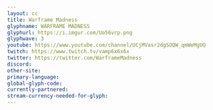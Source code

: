 ```yaml
---
layout: cc
title: Warframe Madness
glyphname: WARFRAME MADNESS
glyphurl: https://i.imgur.com/Uo56vrp.png
glyphwave: 3
youtube: https://www.youtube.com/channel/UCjMVasr2dgSOQW_qmWeMgUQ
twitch: https://www.twitch.tv/vamp6x6x6x
twitter: https://twitter.com/WarframeMadness
discord: 
other-site: 
primary-language: 
global-glyph-code: 
currently-partnered: 
stream-currency-needed-for-glyph: 
---
```


